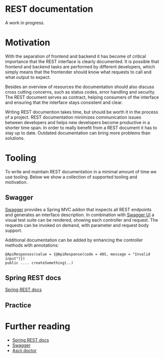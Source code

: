 # REST documentation

A work in progress.

# Motivation

With the separation of frontend and backend it has become of critical importance that the REST interface is clearly documented. It is possible that frontend and backend tasks are performed by different developers, which simply means that the frontender should know what requests to call and what output to expect.

Besides an overview of resources the documentation should also discuss cross cutting concerns, such as status codes, error handling and security. The REST document serves as contract, helping consumers of the interface and ensuring that the interface stays consistent and clear.

Writing REST documention takes time, but should be worth it in the process of a project. REST documentation minimizes communication issues between developers and helps new developers become productive in a shorter time span. In order to really benefit from a REST document it has to stay up to date. Outdated documentation can bring more problems than solutions.

# Tooling

To write and maintain REST documentation in a minimal amount of time we use tooling. Below we show a collection of supported tooling and motivation.

## Swagger

[Swagger](http://swagger.io/) provides a Spring MVC addon that inspects all REST endpoints and generates an interface description. In combination with [Swagger UI](http://swagger.io/swagger-ui/) a visual test suite can be rendered, showing each controller and request. The requests can be invoked on demand, with parameter and request body support.

Additional documentation can be added by enhancing the controller methods with annotations:

	@ApiResponses(value = {@ApiResponse(code = 405, message = "Invalid input")})
	public .... createSomething(..)

## Spring REST docs

[Spring REST docs](http://docs.spring.io/spring-restdocs/docs/1.0.x/reference/html5/)

## Practice



# Further reading

* [Spring REST docs](http://docs.spring.io/spring-restdocs/docs/1.0.x/reference/html5/)
* [Swagger](http://swagger.io/)
* [Ascii doctor](http://asciidoctor.org/)
